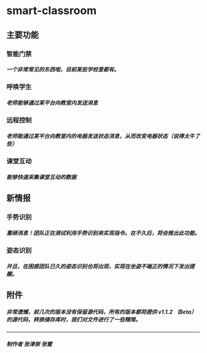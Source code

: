 # smart-classroom
## 主要功能
### 智能门禁
##### 一个非常常见的东西啦，目前某些学校里都有。
### 呼唤学生
##### 老师能够通过某平台向教室内发送消息
### 远程控制
##### 老师能通过某平台向教室内的电器发送状态消息，从而改变电器状态（说得太牛了些）
### 课堂互动
##### 能够快速采集课堂互动的数据
## 新情报
### 手势识别
##### 重磅消息！团队正在测试利用手势识别来实现指令。在不久后，将会推出此功能。
### 姿态识别
##### 并且，在困惑团队已久的姿态识别也将出现，实现在坐姿不端正的情况下发出提醒。
## 附件
##### 非常遗憾，前几次的版本没有保留源代码，所有的版本都将提供 v1.1.2 （Beta） 的源代码，转换储存库时，我们对文件进行了一些精简。
--------------------------------------
##### 制作者 张津崇 张蜜
